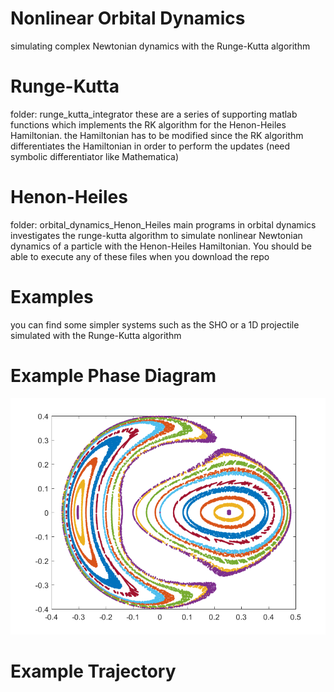 # Nonlinear Orbital Dynamics
simulating complex Newtonian dynamics with the Runge-Kutta algorithm

# Runge-Kutta
folder: runge_kutta_integrator
these are a series of supporting matlab functions which implements the RK algorithm for the Henon-Heiles Hamiltonian.
the Hamiltonian has to be modified since the RK algorithm differentiates the Hamiltonian in order to perform the updates
(need symbolic differentiator like Mathematica)

# Henon-Heiles
folder: orbital_dynamics_Henon_Heiles
main programs in orbital dynamics investigates the runge-kutta algorithm to simulate nonlinear Newtonian dynamics of a particle with the Henon-Heiles Hamiltonian. You should be able to execute any of these files when you download the repo


# Examples
you can find some simpler systems such as the SHO or a 1D projectile simulated with the Runge-Kutta algorithm

# Example Phase Diagram
![](example_figs/E_0.083_phase_diagram.png?raw=true)

# Example Trajectory
